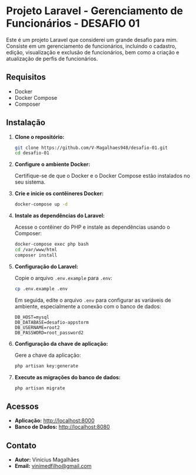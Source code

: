 # Projeto Laravel - Gerenciamento de Funcionários - DESAFIO 01

Este é um projeto Laravel que considerei um grande desafio para mim. Consiste em um gerenciamento de funcionários, incluindo o cadastro, edição, visualização e exclusão de funcionários, bem como a criação e atualização de perfis de funcionários.

## Requisitos

- Docker
- Docker Compose
- Composer

## Instalação

1. **Clone o repositório:**

    ```bash
    git clone https://github.com/V-Magalhaes948/desafio-01.git
    cd desafio-01
    ```

2. **Configure o ambiente Docker:**

    Certifique-se de que o Docker e o Docker Compose estão instalados no seu sistema.

3. **Crie e inicie os contêineres Docker:**

    ```bash
    docker-compose up -d
    ```

4. **Instale as dependências do Laravel:**

    Acesse o contêiner do PHP e instale as dependências usando o Composer:

    ```bash
    docker-compose exec php bash
    cd /var/www/html
    composer install
    ```

5. **Configuração do Laravel:**

    Copie o arquivo `.env.example` para `.env`:

    ```bash
    cp .env.example .env
    ```

    Em seguida, edite o arquivo `.env` para configurar as variáveis de ambiente, especialmente a conexão com o banco de dados:

    ```dotenv
    DB_HOST=mysql
    DB_DATABASE=desafio-appstorm
    DB_USERNAME=root2
    DB_PASSWORD=root_password2
    ```

6. **Configuração da chave de aplicação:**

    Gere a chave da aplicação:

    ```bash
    php artisan key:generate
    ```

7. **Execute as migrações do banco de dados:**

    ```bash
    php artisan migrate
    ```
## Acessos

- **Aplicação:** [http://localhost:8000](http://localhost:8000)
- **Banco de Dados:** [http://localhost:8080](http://localhost:8080)

## Contato

- **Autor:** Vinicius Magalhães
- **Email:** vinimedfilho@gmail.com
